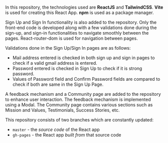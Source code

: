 In this repository, the technologies used are **ReactJS** and **TailwindCSS**. **Vite** is used for creating this React App. **npm** is used as a package manager.

Sign Up and Sign In functionality is also added to the repository. Only the front-end code is developed along with a few validations done during the sign-up, and sign-in functionalities to navigate smoothly between the pages. React-router-dom is used for navigation between pages.

Validations done in the Sign Up/Sign In pages are as follows:

- Mail address entered is checked in both sign up and sign in pages to check if a valid gmail address is entered.
- Password entered is checked in Sign Up to check if it is strong password.
- Values of Password field and Confirm Password fields are compared to check if both are same in the Sign Up Page.

A feedback mechanism and a Community page are added to the repository to enhance user interaction. The feedback mechanism is implemented using a Modal. The Community page contains various sections such as Mission and Values, Testimonials, Success Stories, etc.

This repository consists of two branches which are constantly updated:

- `master` - the _source code_ of the React app
- `gh-pages` - the React app _built from_ that source code
